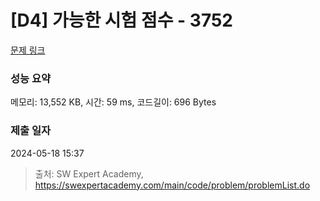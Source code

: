 # [D4] 가능한 시험 점수 - 3752 

[문제 링크](https://swexpertacademy.com/main/code/problem/problemDetail.do?contestProbId=AWHPkqBqAEsDFAUn) 

### 성능 요약

메모리: 13,552 KB, 시간: 59 ms, 코드길이: 696 Bytes

### 제출 일자

2024-05-18 15:37



> 출처: SW Expert Academy, https://swexpertacademy.com/main/code/problem/problemList.do